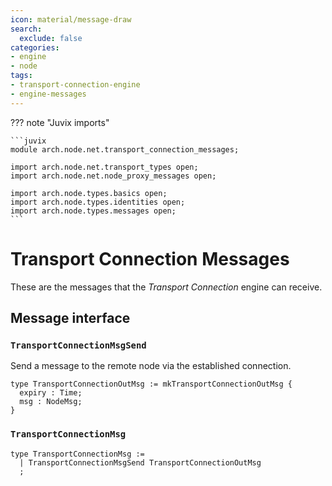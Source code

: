 ```yaml
---
icon: material/message-draw
search:
  exclude: false
categories:
- engine
- node
tags:
- transport-connection-engine
- engine-messages
---
```


??? note "Juvix imports"

    ```juvix
    module arch.node.net.transport_connection_messages;

    import arch.node.net.transport_types open;
    import arch.node.net.node_proxy_messages open;

    import arch.node.types.basics open;
    import arch.node.types.identities open;
    import arch.node.types.messages open;
    ```

# Transport Connection Messages

These are the messages that the *Transport Connection* engine can receive.

## Message interface

### `TransportConnectionMsgSend`

Send a message to the remote node via the established connection.

<!-- --8<-- [start:TransportConnectionOutMsg] -->
```juvix
type TransportConnectionOutMsg := mkTransportConnectionOutMsg {
  expiry : Time;
  msg : NodeMsg;
}
```
<!-- --8<-- [end:TransportConnectionOutMsg] -->

### `TransportConnectionMsg`

<!-- --8<-- [start:TransportConnectionMsg] -->
```juvix
type TransportConnectionMsg :=
  | TransportConnectionMsgSend TransportConnectionOutMsg
  ;
```
<!-- --8<-- [end:TransportConnectionMsg] -->
